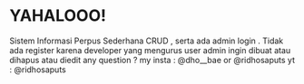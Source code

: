 # YAHALOOO!
Sistem Informasi Perpus Sederhana CRUD , serta ada admin login . Tidak ada register karena developer yang mengurus user admin ingin dibuat atau dihapus atau diedit
any question ? 
my insta : @dho__bae or @ridhosaputs
yt : @ridhosaputs
